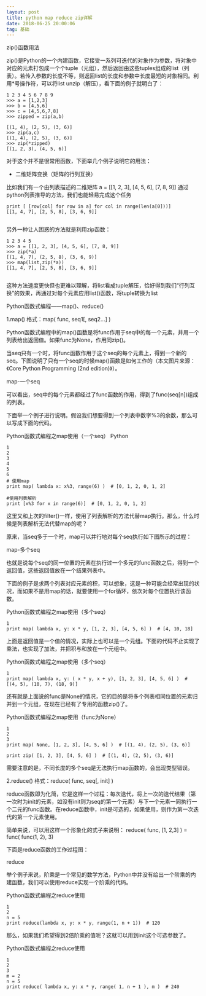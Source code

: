 ```yaml
---
layout: post
title: python map reduce zip详解
date: 2018-06-25 20:00:06
tag: 基础
---
```

zip()函数用法

zip()是Python的一个内建函数，它接受一系列可迭代的对象作为参数，将对象中对应的元素打包成一个个tuple（元组），然后返回由这些tuples组成的list（列表）。若传入参数的长度不等，则返回list的长度和参数中长度最短的对象相同。利用*号操作符，可以将list unzip（解压），看下面的例子就明白了：
```
1 2 3 4 5 6 7 8 9
>>> a = [1,2,3]
>>> b = [4,5,6]
>>> c = [4,5,6,7,8]
>>> zipped = zip(a,b)

[(1, 4), (2, 5), (3, 6)]
>>> zip(a,c)
[(1, 4), (2, 5), (3, 6)]
>>> zip(*zipped)
[(1, 2, 3), (4, 5, 6)]
```
对于这个并不是很常用函数，下面举几个例子说明它的用法：

* 二维矩阵变换（矩阵的行列互换）
 

比如我们有一个由列表描述的二维矩阵
a = [[1, 2, 3], [4, 5, 6], [7, 8, 9]]
通过python列表推导的方法，我们也能轻易完成这个任务
```
print [ [row[col] for row in a] for col in range(len(a[0]))]
[[1, 4, 7], [2, 5, 8], [3, 6, 9]]
 
```
另外一种让人困惑的方法就是利用zip函数：

```
1 2 3 4 5
>>> a = [[1, 2, 3], [4, 5, 6], [7, 8, 9]]
>>> zip(*a)
[(1, 4, 7), (2, 5, 8), (3, 6, 9)]
>>> map(list,zip(*a))
[[1, 4, 7], [2, 5, 8], [3, 6, 9]]
 
```

这种方法速度更快但也更难以理解，将list看成tuple解压，恰好得到我们“行列互换”的效果，再通过对每个元素应用list()函数，将tuple转换为list

Python函数式编程——map()、reduce()

1.map()
格式：map( func, seq1[, seq2...] )

Python函数式编程中的map()函数是将func作用于seq中的每一个元素，并用一个列表给出返回值。如果func为None，作用同zip()。

当seq只有一个时，将func函数作用于这个seq的每个元素上，得到一个新的seq。下图说明了只有一个seq的时候map()函数是如何工作的（本文图片来源：《Core Python Programming (2nd edition)》）。

map-一个seq

可以看出，seq中的每个元素都经过了func函数的作用，得到了func(seq[n])组成的列表。

下面举一个例子进行说明。假设我们想要得到一个列表中数字%3的余数，那么可以写成下面的代码。

Python函数式编程之map使用（一个seq）
Python
```
1
2
3
4
5
6
# 使用map
print map( lambda x: x%3, range(6) )  # [0, 1, 2, 0, 1, 2]
 
#使用列表解析
print [x%3 for x in range(6)]  # [0, 1, 2, 0, 1, 2]
```

这里又和上次的filter()一样，使用了列表解析的方法代替map执行。那么，什么时候是列表解析无法代替map的呢？

原来，当seq多于一个时，map可以并行地对每个seq执行如下图所示的过程：

map-多个seq

也就是说每个seq的同一位置的元素在执行过一个多元的func函数之后，得到一个返回值，这些返回值放在一个结果列表中。

下面的例子是求两个列表对应元素的积，可以想象，这是一种可能会经常出现的状况，而如果不是用map的话，就要使用一个for循环，依次对每个位置执行该函数。

 

Python函数式编程之map使用（多个seq）
 
```
1
print map( lambda x, y: x * y, [1, 2, 3], [4, 5, 6] )  # [4, 10, 18]
```
上面是返回值是一个值的情况，实际上也可以是一个元组。下面的代码不止实现了乘法，也实现了加法，并把积与和放在一个元组中。

Python函数式编程之map使用（多个seq）
```
1
print map( lambda x, y: ( x * y, x + y), [1, 2, 3], [4, 5, 6] )  # [(4, 5), (10, 7), (18, 9)]
```

还有就是上面说的func是None的情况，它的目的是将多个列表相同位置的元素归并到一个元组，在现在已经有了专用的函数zip()了。

 

Python函数式编程之map使用（func为None）
 
 
```
1
2
3
print map( None, [1, 2, 3], [4, 5, 6] )  # [(1, 4), (2, 5), (3, 6)]
 
print zip( [1, 2, 3], [4, 5, 6] )  # [(1, 4), (2, 5), (3, 6)]
```
需要注意的是，不同长度的多个seq是无法执行map函数的，会出现类型错误。

2.reduce()
格式：reduce( func, seq[, init] )

reduce函数即为化简，它是这样一个过程：每次迭代，将上一次的迭代结果（第一次时为init的元素，如没有init则为seq的第一个元素）与下一个元素一同执行一个二元的func函数。在reduce函数中，init是可选的，如果使用，则作为第一次迭代的第一个元素使用。

简单来说，可以用这样一个形象化的式子来说明：
reduce( func, [1, 2,3] ) = func( func(1, 2), 3)

下面是reduce函数的工作过程图：

reduce

举个例子来说，阶乘是一个常见的数学方法，Python中并没有给出一个阶乘的内建函数，我们可以使用reduce实现一个阶乘的代码。

Python函数式编程之reduce使用
```
1
2
n = 5
print reduce(lambda x, y: x * y, range(1, n + 1))  # 120
```

那么，如果我们希望得到2倍阶乘的值呢？这就可以用到init这个可选参数了。

Python函数式编程之reduce使用
```
1
2
3
m = 2
n = 5
print reduce( lambda x, y: x * y, range( 1, n + 1 ), m )  # 240
```
